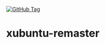 [![GitHub Tag](https://github.com/ivan-danov/xubuntu-remaster/actions/workflows/build_deb.yml/badge.svg)](https://github.com/ivan-danov/xubuntu-remaster/releases)

# xubuntu-remaster
